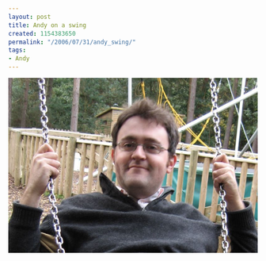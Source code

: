 ```yaml
---
layout: post
title: Andy on a swing
created: 1154383650
permalink: "/2006/07/31/andy_swing/"
tags:
- Andy
---
```


<img src="/image/images/IMG_0407_2.JPG"/>

